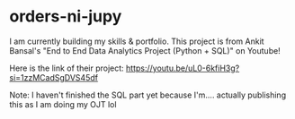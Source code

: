 # orders-ni-jupy
I am currently building my skills &amp; portfolio. This project is from Ankit Bansal's "End to End Data Analytics Project (Python + SQL)" on Youtube!

Here is the link of their project: https://youtu.be/uL0-6kfiH3g?si=1zzMCadSgDVS45df 

Note:
I haven't finished the SQL part yet because I'm.... actually publishing this as I am doing my OJT lol
